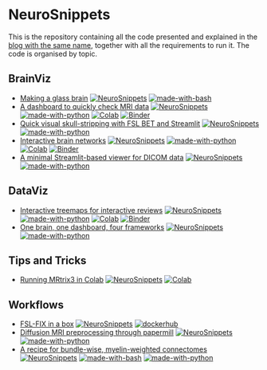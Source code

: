 # NeuroSnippets

This is the repository containing all the code presented and explained in the [blog with the same name](https://neurosnippets.com), together with all the requirements to run it. The code is organised by topic.

## BrainViz

* [Making a glass brain](brainviz/glass-brain) [![NeuroSnippets](https://img.shields.io/static/v1?label=Neuro&message=Snippets&color=orange)](http://neurosnippets.com/posts/glass-brain/#post) [![made-with-bash](https://img.shields.io/badge/Made%20with-Bash-1f425f.svg)](https://www.gnu.org/software/bash/)
* [A dashboard to quickly check MRI data](brainviz/mri-histogram) [![NeuroSnippets](https://img.shields.io/static/v1?label=Neuro&message=Snippets&color=orange)](http://neurosnippets.com/posts/mri-histogram/#post) [![made-with-python](https://img.shields.io/badge/Made%20with-Python-1f425f.svg)](https://www.python.org/) [![Colab](https://colab.research.google.com/assets/colab-badge.svg)](https://colab.research.google.com/github/matteomancini/neurosnippets/blob/master/brainviz/mri-histogram/mri-histogram.ipynb) [![Binder](https://mybinder.org/badge_logo.svg)](https://mybinder.org/v2/gh/matteomancini/neurosnippets/master?filepath=brainviz/mri-histogram/mri-histogram.ipynb)
* [Quick visual skull-stripping with FSL BET and Streamlit](brainviz/quick-stripper) [![NeuroSnippets](https://img.shields.io/static/v1?label=Neuro&message=Snippets&color=orange)](http://neurosnippets.com/posts/quick-stripper/#post) [![made-with-python](https://img.shields.io/badge/Made%20with-Python-1f425f.svg)](https://www.python.org/)
* [Interactive brain networks](brainviz/interactive-network) [![NeuroSnippets](https://img.shields.io/static/v1?label=Neuro&message=Snippets&color=orange)](http://neurosnippets.com/posts/interactive-network/#post) [![made-with-python](https://img.shields.io/badge/Made%20with-Python-1f425f.svg)](https://www.python.org/) [![Colab](https://colab.research.google.com/assets/colab-badge.svg)](https://colab.research.google.com/github/matteomancini/neurosnippets/blob/master/brainviz/interactive-network/interactive_network.ipynb) [![Binder](https://mybinder.org/badge_logo.svg)](https://mybinder.org/v2/gh/matteomancini/neurosnippets/master?filepath=brainviz/interactive-network/interactive_network.ipynb)
* [A minimal Streamlit-based viewer for DICOM data](brainviz/diesitcom) [![NeuroSnippets](https://img.shields.io/static/v1?label=Neuro&message=Snippets&color=orange)](http://neurosnippets.com/posts/diesitcom/#post) [![made-with-python](https://img.shields.io/badge/Made%20with-Python-1f425f.svg)](https://www.python.org/)

## DataViz

* [Interactive treemaps for interactive reviews](dataviz/interactive-treemaps) [![NeuroSnippets](https://img.shields.io/static/v1?label=Neuro&message=Snippets&color=orange)](http://neurosnippets.com/posts/interactive-treemaps/#post) [![made-with-python](https://img.shields.io/badge/Made%20with-Python-1f425f.svg)](https://www.python.org/) [![Colab](https://colab.research.google.com/assets/colab-badge.svg)](https://colab.research.google.com/github/matteomancini/neurosnippets/blob/master/dataviz/interactive-treemaps/treemap.ipynb) [![Binder](https://mybinder.org/badge_logo.svg)](https://mybinder.org/v2/gh/matteomancini/neurosnippets/master?filepath=dataviz/interactive-treemaps/treemap.ipynb)
* [One brain, one dashboard, four frameworks](dataviz/game-of-dashboards) [![NeuroSnippets](https://img.shields.io/static/v1?label=Neuro&message=Snippets&color=orange)](http://neurosnippets.com/posts/game-of-dashboards/#post) [![made-with-python](https://img.shields.io/badge/Made%20with-Python-1f425f.svg)](https://www.python.org/)

## Tips and Tricks

* [Running MRtrix3 in Colab](tips-and-tricks/mrtrix3-in-colab) [![NeuroSnippets](https://img.shields.io/static/v1?label=Neuro&message=Snippets&color=orange)](http://neurosnippets.com/posts/mrtrix-in-colab/#post) [![Colab](https://colab.research.google.com/assets/colab-badge.svg)](https://colab.research.google.com/github/matteomancini/neurosnippets/blob/master/tips-and-tricks/mrtrix3-in-colab/mrtrix3_in_colab.ipynb)

## Workflows

* [FSL-FIX in a box](workflows/fslfix-in-a-box) [![NeuroSnippets](https://img.shields.io/static/v1?label=Neuro&message=Snippets&color=orange)](http://neurosnippets.com/posts/fslfix-in-a-box/#post) [![dockerhub](https://img.shields.io/badge/dockerhub-ingmatman-blue)](https://hub.docker.com/repository/docker/ingmatman/fslfix/general)
* [Diffusion MRI preprocessing through papermill](workflows/papermill-preproc) [![NeuroSnippets](https://img.shields.io/static/v1?label=Neuro&message=Snippets&color=orange)](http://neurosnippets.com/posts/papermill-preproc/#post) [![made-with-python](https://img.shields.io/badge/Made%20with-Python-1f425f.svg)](https://www.python.org/)
* [A recipe for bundle-wise, myelin-weighted connectomes](workflows/bundle-connectome) [![NeuroSnippets](https://img.shields.io/static/v1?label=Neuro&message=Snippets&color=orange)](http://neurosnippets.com/posts/bundle-connectome/#post) [![made-with-bash](https://img.shields.io/badge/Made%20with-Bash-1f425f.svg)](https://www.gnu.org/software/bash/) [![made-with-python](https://img.shields.io/badge/Made%20with-Python-1f425f.svg)](https://www.python.org/)


